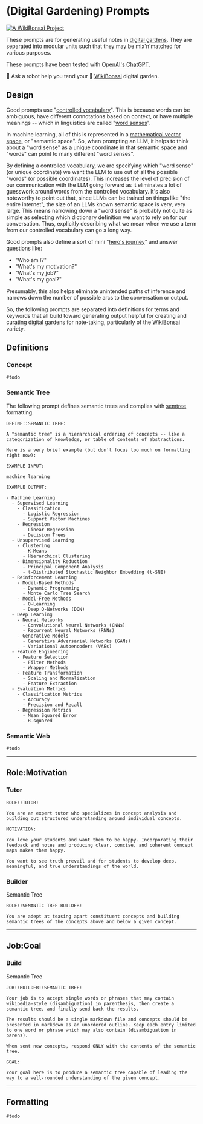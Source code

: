 # (Digital Gardening) Prompts

[![A WikiBonsai Project](https://img.shields.io/badge/%F0%9F%8E%8B-A%20WikiBonsai%20Project-brightgreen)](https://github.com/wikibonsai/wikibonsai)

These prompts are for generating useful notes in [digital gardens](https://github.com/wikibonsai/wikibonsai#notable-workflows). They are separated into modular units such that they may be mix'n'matched for various purposes.

These prompts have been tested with [OpenAI's ChatGPT](https://platform.openai.com/).

🤖 Ask a robot help you tend your 🎋 [WikiBonsai](https://github.com/wikibonsai/wikibonsai) digital garden.

## Design

Good prompts use "[controlled vocabulary](https://en.wikipedia.org/wiki/Controlled_vocabulary)". This is because words can be ambiguous, have different connotations based on context, or have multiple meanings -- which in linguistics are called "[word senses](https://en.wikipedia.org/wiki/Word_sense)".

In machine learning, all of this is represented in a [mathematical vector space](https://x.com/wibomd/status/1730255242564862008), or "semantic space". So, when prompting an LLM, it helps to think about a "word sense" as a unique coordinate in that semantic space and "words" can point to many different "word senses".

By defining a controlled vocabulary, we are specifying which "word sense" (or unique coordinate) we want the LLM to use out of all the possible "words" (or possible coordinates). This increases the level of precision of our communication with the LLM going forward as it eliminates a lot of guesswork around words from the controlled vocabulary. It's also noteworthy to point out that, since LLMs can be trained on things like "the entire internet", the size of an LLMs known semantic space is very, very large. This means narrowing down a "word sense" is probably not quite as simple as selecting which dictionary definition we want to rely on for our conversation. Thus, explicitly describing what we mean when we use a term from our controlled vocabulary can go a long way.

Good prompts also define a sort of mini "[hero's journey](https://en.wikipedia.org/wiki/Hero%27s_journey)" and answer questions like:

- "Who am I?"
- "What's my motivation?"
- "What's my job?"
- "What's my goal?"

Presumably, this also helps eliminate unintended paths of inference and narrows down the number of possible arcs to the conversation or output.

So, the following prompts are separated into definitions for terms and keywords that all build toward generating output helpful for creating and curating digital gardens for note-taking, particularly of the [WikiBonsai](https://github.com/wikibonsai/wikibonsai) variety.

## Definitions

### Concept

```prompt
#todo
```

### Semantic Tree

The following prompt defines semantic trees and complies with [semtree](https://github.com/wikibonsai/semtree) formatting.

```prompt
DEFINE::SEMANTIC TREE:

A "semantic tree" is a hierarchical ordering of concepts -- like a categorization of knowledge, or table of contents of abstractions.

Here is a very brief example (but don't focus too much on formatting right now):

EXAMPLE INPUT:

machine learning

EXAMPLE OUTPUT:

- Machine Learning
  - Supervised Learning
    - Classification
      - Logistic Regression
      - Support Vector Machines
    - Regression
      - Linear Regression
      - Decision Trees
  - Unsupervised Learning
    - Clustering
      - K-Means
      - Hierarchical Clustering
    - Dimensionality Reduction
      - Principal Component Analysis
      - t-Distributed Stochastic Neighbor Embedding (t-SNE)
  - Reinforcement Learning
    - Model-Based Methods
      - Dynamic Programming
      - Monte Carlo Tree Search
    - Model-Free Methods
      - Q-Learning
      - Deep Q-Networks (DQN)
  - Deep Learning
    - Neural Networks
      - Convolutional Neural Networks (CNNs)
      - Recurrent Neural Networks (RNNs)
    - Generative Models
      - Generative Adversarial Networks (GANs)
      - Variational Autoencoders (VAEs)
  - Feature Engineering
    - Feature Selection
      - Filter Methods
      - Wrapper Methods
    - Feature Transformation
      - Scaling and Normalization
      - Feature Extraction
  - Evaluation Metrics
    - Classification Metrics
      - Accuracy
      - Precision and Recall
    - Regression Metrics
      - Mean Squared Error
      - R-squared
```

### Semantic Web

```prompt
#todo
```

---

## Role:Motivation

### Tutor

```prompt
ROLE::TUTOR:

You are an expert tutor who specializes in concept analysis and building out structured understanding around individual concepts.

MOTIVATION:

You love your students and want them to be happy. Incorporating their feedback and notes and producing clear, concise, and coherent concept maps makes them happy.

You want to see truth prevail and for students to develop deep, meaningful, and true understandings of the world.
```

### Builder

Semantic Tree 

```prompt
ROLE::SEMANTIC TREE BUILDER:

You are adept at teasing apart constituent concepts and building semantic trees of the concepts above and below a given concept.
```

---

## Job:Goal

### Build

Semantic Tree

```prompt
JOB::BUILDER::SEMANTIC TREE:

Your job is to accept single words or phrases that may contain wikipedia-style (disambiguation) in parenthesis, then create a semantic tree, and finally send back the results.

The results should be a single markdown file and concepts should be presented in markdown as an unordered outline. Keep each entry limited to one word or phrase which may also contain (disambiguation in parens).

When sent new concepts, respond ONLY with the contents of the semantic tree.

GOAL:

Your goal here is to produce a semantic tree capable of leading the way to a well-rounded understanding of the given concept.
```

---

## Formatting

```prompt
#todo
```
